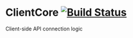 # ClientCore [![Build Status](https://travis-ci.org/CodeCollaborate/ClientCore.svg?branch=test)](https://travis-ci.org/CodeCollaborate/ClientCore)
Client-side API connection logic

